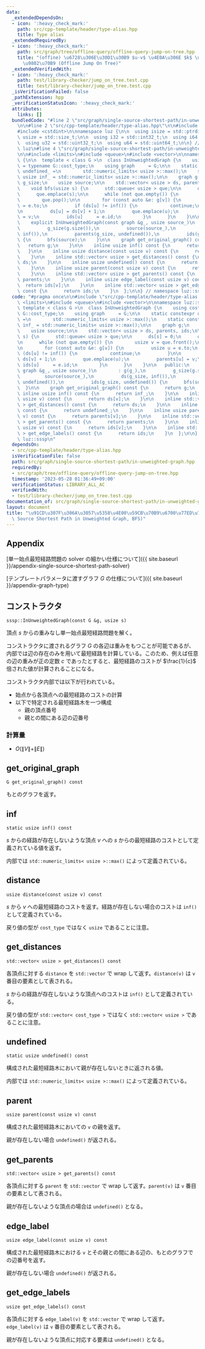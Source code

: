 ```yaml
---
data:
  _extendedDependsOn:
  - icon: ':heavy_check_mark:'
    path: src/cpp-template/header/type-alias.hpp
    title: Type alias
  _extendedRequiredBy:
  - icon: ':heavy_check_mark:'
    path: src/graph/tree/offline-query/offline-query-jump-on-tree.hpp
    title: "(offine) \u6728\u306E\u30D1\u30B9 $u-v$ \u4E0A\u306E $k$ \u756A\u76EE\u306E\
      \u9802\u70B9 (Offline Jump On Tree)"
  _extendedVerifiedWith:
  - icon: ':heavy_check_mark:'
    path: test/library-checker/jump_on_tree.test.cpp
    title: test/library-checker/jump_on_tree.test.cpp
  _isVerificationFailed: false
  _pathExtension: hpp
  _verificationStatusIcon: ':heavy_check_mark:'
  attributes:
    links: []
  bundledCode: "#line 2 \"src/graph/single-source-shortest-path/in-unweighted-graph.hpp\"\
    \n\n#line 2 \"src/cpp-template/header/type-alias.hpp\"\n\n#include <cstddef>\n\
    #include <cstdint>\n\nnamespace luz {\n\n  using isize = std::ptrdiff_t;\n  using\
    \ usize = std::size_t;\n\n  using i32 = std::int32_t;\n  using i64 = std::int64_t;\n\
    \  using u32 = std::uint32_t;\n  using u64 = std::uint64_t;\n\n} // namespace\
    \ luz\n#line 4 \"src/graph/single-source-shortest-path/in-unweighted-graph.hpp\"\
    \n\n#include <limits>\n#include <queue>\n#include <vector>\n\nnamespace luz::sssp\
    \ {\n\n  template < class G >\n  class InUnweightedGraph {\n    using cost_type\
    \ = typename G::cost_type;\n    using graph     = G;\n\n    static constexpr usize\
    \ undefined_ =\n        std::numeric_limits< usize >::max();\n    static constexpr\
    \ usize inf_ = std::numeric_limits< usize >::max();\n\n    graph g;\n    usize\
    \ g_size;\n    usize source;\n\n    std::vector< usize > ds, parents, ids;\n\n\
    \    void bfs(usize s) {\n      std::queue< usize > que;\n\n      ds[s] = 0;\n\
    \      que.emplace(s);\n\n      while (not que.empty()) {\n        usize v = que.front();\n\
    \        que.pop();\n\n        for (const auto &e: g[v]) {\n          usize u\
    \ = e.to;\n          if (ds[u] != inf()) {\n            continue;\n          }\n\
    \n          ds[u] = ds[v] + 1;\n          que.emplace(u);\n          parents[u]\
    \ = v;\n          ids[u]     = e.id;\n        }\n      }\n    }\n\n   public:\n\
    \    explicit InUnweightedGraph(const graph &g_, usize source_)\n        : g(g_),\n\
    \          g_size(g.size()),\n          source(source_),\n          ds(g_size,\
    \ inf()),\n          parents(g_size, undefined()),\n          ids(g_size, undefined())\
    \ {\n      bfs(source);\n    }\n\n    graph get_original_graph() const {\n   \
    \   return g;\n    }\n\n    inline usize inf() const {\n      return inf_;\n \
    \   }\n\n    inline usize distance(const usize v) const {\n      return ds[v];\n\
    \    }\n\n    inline std::vector< usize > get_distances() const {\n      return\
    \ ds;\n    }\n\n    inline usize undefined() const {\n      return undefined_;\n\
    \    }\n\n    inline usize parent(const usize v) const {\n      return parents[v];\n\
    \    }\n\n    inline std::vector< usize > get_parents() const {\n      return\
    \ parents;\n    }\n\n    inline usize edge_label(const usize v) const {\n    \
    \  return ids[v];\n    }\n\n    inline std::vector< usize > get_edge_labels()\
    \ const {\n      return ids;\n    }\n  };\n\n} // namespace luz::sssp\n"
  code: "#pragma once\n\n#include \"src/cpp-template/header/type-alias.hpp\"\n\n#include\
    \ <limits>\n#include <queue>\n#include <vector>\n\nnamespace luz::sssp {\n\n \
    \ template < class G >\n  class InUnweightedGraph {\n    using cost_type = typename\
    \ G::cost_type;\n    using graph     = G;\n\n    static constexpr usize undefined_\
    \ =\n        std::numeric_limits< usize >::max();\n    static constexpr usize\
    \ inf_ = std::numeric_limits< usize >::max();\n\n    graph g;\n    usize g_size;\n\
    \    usize source;\n\n    std::vector< usize > ds, parents, ids;\n\n    void bfs(usize\
    \ s) {\n      std::queue< usize > que;\n\n      ds[s] = 0;\n      que.emplace(s);\n\
    \n      while (not que.empty()) {\n        usize v = que.front();\n        que.pop();\n\
    \n        for (const auto &e: g[v]) {\n          usize u = e.to;\n          if\
    \ (ds[u] != inf()) {\n            continue;\n          }\n\n          ds[u] =\
    \ ds[v] + 1;\n          que.emplace(u);\n          parents[u] = v;\n         \
    \ ids[u]     = e.id;\n        }\n      }\n    }\n\n   public:\n    explicit InUnweightedGraph(const\
    \ graph &g_, usize source_)\n        : g(g_),\n          g_size(g.size()),\n \
    \         source(source_),\n          ds(g_size, inf()),\n          parents(g_size,\
    \ undefined()),\n          ids(g_size, undefined()) {\n      bfs(source);\n  \
    \  }\n\n    graph get_original_graph() const {\n      return g;\n    }\n\n   \
    \ inline usize inf() const {\n      return inf_;\n    }\n\n    inline usize distance(const\
    \ usize v) const {\n      return ds[v];\n    }\n\n    inline std::vector< usize\
    \ > get_distances() const {\n      return ds;\n    }\n\n    inline usize undefined()\
    \ const {\n      return undefined_;\n    }\n\n    inline usize parent(const usize\
    \ v) const {\n      return parents[v];\n    }\n\n    inline std::vector< usize\
    \ > get_parents() const {\n      return parents;\n    }\n\n    inline usize edge_label(const\
    \ usize v) const {\n      return ids[v];\n    }\n\n    inline std::vector< usize\
    \ > get_edge_labels() const {\n      return ids;\n    }\n  };\n\n} // namespace\
    \ luz::sssp\n"
  dependsOn:
  - src/cpp-template/header/type-alias.hpp
  isVerificationFile: false
  path: src/graph/single-source-shortest-path/in-unweighted-graph.hpp
  requiredBy:
  - src/graph/tree/offline-query/offline-query-jump-on-tree.hpp
  timestamp: '2023-05-28 01:36:49+09:00'
  verificationStatus: LIBRARY_ALL_AC
  verifiedWith:
  - test/library-checker/jump_on_tree.test.cpp
documentation_of: src/graph/single-source-shortest-path/in-unweighted-graph.hpp
layout: document
title: "\u91CD\u307F\u306A\u3057\u5358\u4E00\u59CB\u70B9\u6700\u77ED\u7D4C\u8DEF (Single\
  \ Source Shortest Path in Unweighted Graph, BFS)"
---
```


## Appendix
[単一始点最短経路問題の solver の細かい仕様について]({{ site.baseurl }}/appendix-single-source-shortest-path-solver)

[テンプレートパラメータに渡すグラフ $G$ の仕様について]({{ site.baseurl }}/appendix-graph-type)

## コンストラクタ
```
sssp::InUnweightedGraph(const G &g, usize s)
```

頂点 $s$ からの重みなし単一始点最短経路問題を解く。

コンストラクタに渡されるグラフ $G$ の各辺は重みをもつことが可能であるが、内部では辺の存在のみを用いて最短経路を計算している。このため、例えば任意の辺の重みが正の定数 $c$ であったとすると、最短経路のコストが $\frac{1}{c}$ 倍された値が計算されることになる。

コンストラクタ内部では以下が行われている。

- 始点から各頂点への最短経路のコストの計算
- 以下で特定される最短経路木を一つ構成
  - 親の頂点番号
  - 親との間にある辺の辺番号

### 計算量
- $O(\|V\| + \|E\|)$

## get_original_graph
```
G get_original_graph() const
```

もとのグラフを返す。

## inf
```
static usize inf() const
```

$s$ からの経路が存在しないような頂点 $v$ への $s$ からの最短経路のコストとして定義されている値を返す。

内部では `std::numeric_limits< usize >::max()` によって定義されている。

## distance
```
usize distance(const usize v) const
```

$s$ から $v$ への最短経路のコストを返す。経路が存在しない場合のコストは `inf()` として定義されている。

戻り値の型が `cost_type` ではなく `usize` であることに注意。

## get_distances
```
std::vector< usize > get_distances() const
```

各頂点に対する `distance` を `std::vector` で wrap して返す。`distance(v)` は `v` 番目の要素として表される。

$s$ からの経路が存在しないような頂点へのコストは `inf()` として定義されている。

戻り値の型が `std::vector< cost_type >` ではなく `std::vector< usize >` であることに注意。

## undefined
```
static usize undefined() const
```

構成された最短経路木において親が存在しないときに返される値。

内部では `std::numeric_limits< usize >::max()` によって定義されている。

## parent
```
usize parent(const usize v) const
```

構成された最短経路木においての `v` の親を返す。

親が存在しない場合 `undefined()` が返される。

## get_parents 
```
std::vector< usize > get_parents() const
```

各頂点に対する `parent` を `std::vector` で wrap して返す。`parent(v)` は `v` 番目の要素として表される。

親が存在しないような頂点の場合は `undefined()` となる。

## edge_label
```
usize edge_label(const usize v) const
```

構成された最短経路木における `v` とその親との間にある辺の、もとのグラフでの辺番号を返す。

親が存在しない場合 `undefined()` が返される。

## get_edge_labels
```
usize get_edge_labels() const
```

各頂点に対する `edge_label(v)` を `std::vector` で wrap して返す。`edge_label(v)` は `v` 番目の要素として表される。

親が存在しないような頂点に対応する要素は `undefined()` となる。
